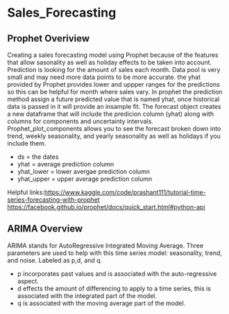 # Sales_Forecasting
## Prophet Overiview 
Creating a sales forecasting model using Prophet because of the features that allow sasonality as well as holiday effects to be taken into account. Prediction is looking for the amount of sales each month. Data pool is very small and may need more data points to be more accurate. the yhat provided by Prophet provides lower and uppper ranges for the predictions so this can be helpful for month where sales vary. 
In prophet the prediction method assign a future predicted value that is named yhat, once historical data is passed in it will provide an insample fit. The forecast object creates a new dataframe that will include the predicion column (yhat) along with columns for components and uncertainty intervals. Prophet_plot_components allows you to see the forecast broken down into trend, weekly seasonality, and yearly seasonality as well as holidays if you include them. 
 
- ds = the dates 
- yhat = average prediction column 
- yhat_lower = lower avergae prediction column 
- yhat_upper = upper average prediction column 

Helpful links:https://www.kaggle.com/code/prashant111/tutorial-time-series-forecasting-with-prophet
https://facebook.github.io/prophet/docs/quick_start.html#python-api
## ARIMA Overview 
ARIMA stands for AutoRegressive Integrated Moving Average. Three parameters are used to help with this time series model: seasonality, trend, and noise. Labeled as p,d, and q. 
- p incorporates past values and is associated with the auto-regressive aspect.
- d effects the amount of differencing to apply to a time series, this is associated with the integrated part of the model.
- q is associated with the moving average part of the model. 
